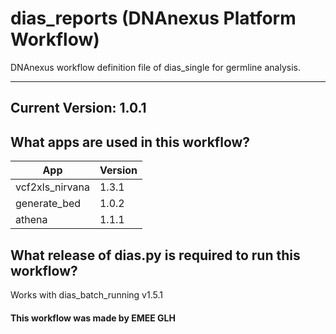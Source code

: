 # dias_reports (DNAnexus Platform Workflow)
DNAnexus workflow definition file of dias_single for germline analysis.

-------

## Current Version: 1.0.1

## What apps are used in this workflow?

|  App 	| Version  	|
|---	|---	|
|vcf2xls_nirvana    |1.3.1|
|generate_bed       |1.0.2|
|athena             |1.1.1|



## What release of dias.py is required to run this workflow?

Works with dias_batch_running v1.5.1



#### This workflow was made by EMEE GLH
